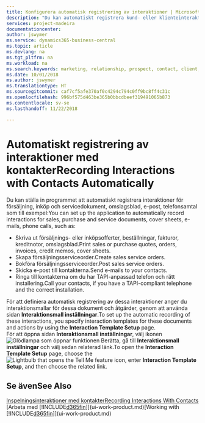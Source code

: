 ```yaml
---
title: Konfigurera automatisk registrering av interaktioner | Microsoft Docs
description: "Du kan automatiskt registrera kund- eller klienteinteraktioner, till exempel för försäljnings-, inköps- och servicedokument eller telefonsamtal."
services: project-madeira
documentationcenter: 
author: jswymer
ms.service: dynamics365-business-central
ms.topic: article
ms.devlang: na
ms.tgt_pltfrm: na
ms.workload: na
ms.search.keywords: marketing, relationship, prospect, contact, client, customer
ms.date: 10/01/2018
ms.author: jswymer
ms.translationtype: HT
ms.sourcegitcommit: caf7cf5afe370af0c4294c794c0ff9bc8ff4c31c
ms.openlocfilehash: 996bf575d463be365b0bbcdbeef319491065b873
ms.contentlocale: sv-se
ms.lasthandoff: 11/22/2018

---
```

# <a name="recording-interactions-with-contacts-automatically"></a><span data-ttu-id="ed833-103">Automatiskt registrering av interaktioner med kontakter</span><span class="sxs-lookup"><span data-stu-id="ed833-103">Recording Interactions with Contacts Automatically</span></span>
<span data-ttu-id="ed833-104">Du kan ställa in programmet att automatiskt registrera interaktioner för försäljning, inköp och servicedokument, omslagsblad, e-post, telefonsamtal som till exempel:</span><span class="sxs-lookup"><span data-stu-id="ed833-104">You can set up the application to automatically record interactions for sales, purchase and service documents, cover sheets, e-mails, phone calls, such as:</span></span>

* <span data-ttu-id="ed833-105">Skriva ut försäljnings- eller inköpsofferter, beställningar, fakturor, kreditnotor, omslagsblad.</span><span class="sxs-lookup"><span data-stu-id="ed833-105">Print sales or purchase quotes, orders, invoices, credit memos, cover sheets.</span></span>
* <span data-ttu-id="ed833-106">Skapa försäljningsserviceorder.</span><span class="sxs-lookup"><span data-stu-id="ed833-106">Create sales service orders.</span></span>
* <span data-ttu-id="ed833-107">Bokföra försäljningsserviceorder.</span><span class="sxs-lookup"><span data-stu-id="ed833-107">Post sales service orders.</span></span>
* <span data-ttu-id="ed833-108">Skicka e-post till kontakterna.</span><span class="sxs-lookup"><span data-stu-id="ed833-108">Send e-mails to your contacts.</span></span>
* <span data-ttu-id="ed833-109">Ringa till kontakterna om du har TAPI-anpassad telefon och rätt installering.</span><span class="sxs-lookup"><span data-stu-id="ed833-109">Call your contacts, if you have a TAPI-compliant telephone and the correct installation.</span></span>

<span data-ttu-id="ed833-110">För att definiera automatisk registrering av dessa interaktioner anger du interaktionsmallar för dessa dokument och åtgärder, genom att använda sidan **Interaktionsmall inställningar**.</span><span class="sxs-lookup"><span data-stu-id="ed833-110">To set up the automatic recording of these interactions, you specify interaction templates for these documents and actions by using the **Interaction Template Setup** page.</span></span>  
<span data-ttu-id="ed833-111">För att öppna sidan **Interaktionsmall inställningar**, välj ikonen ![Glödlampa som öppnar funktionen Berätta](media/ui-search/search_small.png "Berätta vad du vill göra"), gå till **Interaktionsmall inställningar** och välj sedan relaterad länk.</span><span class="sxs-lookup"><span data-stu-id="ed833-111">To open the **Interaction Template Setup** page, choose the ![Lightbulb that opens the Tell Me feature](media/ui-search/search_small.png "Tell me what you want to do") icon, enter **Interaction Template Setup**, and then choose the related link.</span></span>

## <a name="see-also"></a><span data-ttu-id="ed833-112">Se även</span><span class="sxs-lookup"><span data-stu-id="ed833-112">See Also</span></span>
[<span data-ttu-id="ed833-113">Inspelningsinteraktioner med kontakter</span><span class="sxs-lookup"><span data-stu-id="ed833-113">Recording Interactions With Contacts</span></span>](marketing-interactions.md)  
<span data-ttu-id="ed833-114">[Arbeta med [!INCLUDE[d365fin](includes/d365fin_md.md)]](ui-work-product.md)</span><span class="sxs-lookup"><span data-stu-id="ed833-114">[Working with [!INCLUDE[d365fin](includes/d365fin_md.md)]](ui-work-product.md)</span></span>  

